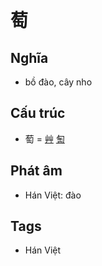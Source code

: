 # 萄

## Nghĩa

* bồ đào, cây nho

## Cấu trúc
* 萄 = [艸](艸.md) [匋](匋.md)

## Phát âm

* Hán Việt: đào

## Tags
* Hán Việt

<script>window.HANZI_FIELD='萄';</script>
